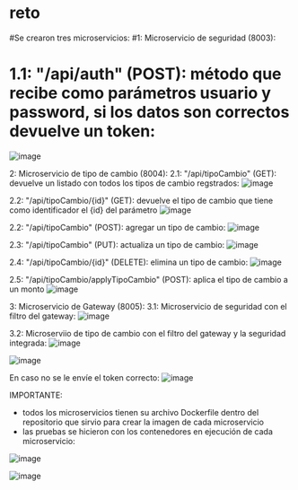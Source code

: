 # reto
#Se crearon tres microservicios:
#1: Microservicio de seguridad (8003): 
#  1.1: "/api/auth" (POST): método que recibe como parámetros usuario y password, si los datos son correctos devuelve un token:
![image](https://user-images.githubusercontent.com/90285201/156874486-1b319ab0-e1be-4e78-b0c7-84a8e1044894.png)

2: Microservicio de tipo de cambio (8004):
  2.1: "/api/tipoCambio" (GET): devuelve un listado con todos los tipos de cambio regstrados:
  ![image](https://user-images.githubusercontent.com/90285201/156874606-420d6669-1c70-48fe-a1af-3f18979f3ce4.png)
  
  2.2: "/api/tipoCambio/{id}" (GET): devuelve el tipo de cambio que tiene como identificador el {id} del parámetro
  ![image](https://user-images.githubusercontent.com/90285201/156875036-32868524-63a5-40a6-970f-616f71ba97db.png)
  
  2.2: "/api/tipoCambio" (POST): agregar un tipo de cambio:
  ![image](https://user-images.githubusercontent.com/90285201/156874712-2f51dbf4-65aa-489a-b122-d7e514bc0306.png)
  
  2.3: "/api/tipoCambio" (PUT): actualiza un tipo de cambio:
  ![image](https://user-images.githubusercontent.com/90285201/156874903-62204f5e-956b-44d2-8120-3ab564c1bb57.png)
  
  2.4: "/api/tipoCambio/{id}" (DELETE): elimina un tipo de cambio:
  ![image](https://user-images.githubusercontent.com/90285201/156874974-6593dfb6-fe09-4abf-a8ed-cfedc9fc30d1.png)
  
  2.5: "/api/tipoCambio/applyTipoCambio" (POST): aplica el tipo de cambio a un monto
  ![image](https://user-images.githubusercontent.com/90285201/156875080-ae514592-b26b-4c2d-9691-f830f362af8a.png)

3: Microservicio de Gateway (8005): 
  3.1: Microservicio de seguridad con el filtro del gateway:
  ![image](https://user-images.githubusercontent.com/90285201/156875179-51dd08e4-a380-4903-9738-dd2b6788a52c.png)
  
  3.2: Microserviio de tipo  de cambio con el filtro del  gateway y la seguridad integrada:
  ![image](https://user-images.githubusercontent.com/90285201/156875211-c4ac6e7a-6328-4d64-9976-50b7c160ac6f.png)
  
  ![image](https://user-images.githubusercontent.com/90285201/156875216-80fc83a1-4f64-43b1-9524-678b4f275204.png)
  
  En caso no se le envíe el token correcto:
  ![image](https://user-images.githubusercontent.com/90285201/156875242-885bd4f9-cea8-406f-ae5e-bb96784ea0f2.png)

IMPORTANTE: 
- todos los microservicios tienen su archivo Dockerfile dentro del repositorio que sirvio para crear la imagen de cada microservicio
- las pruebas se hicieron con los contenedores en ejecución de cada microservicio:

![image](https://user-images.githubusercontent.com/90285201/156875345-454083e1-107d-4ace-9c5d-6c4484ac5594.png)

![image](https://user-images.githubusercontent.com/90285201/156875353-3256aab2-32a0-404b-90b5-6936af8eaaff.png)


  
